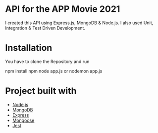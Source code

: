 # API for the APP Movie 2021

I created this API using Express.js, MongoDB & Node.js.
I also used Unit, Integration & Test Driven Development.

# Installation

You have to clone the Repository and run

npm install
npm node app.js or nodemon app.js

# Project built with

- [Node.js](https://nodejs.org/en/)
- [MongoDB](https://www.mongodb.com/3)
- [Express](https://expressjs.com/)
- [Mongoose](https://mongoosejs.com/)
- [Jest](https://jestjs.io/en/)
